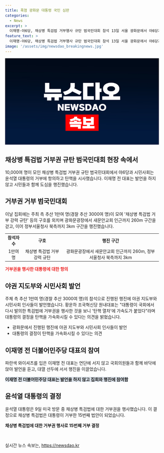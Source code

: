 ```yaml
---
title: 폭염 광화문 대통령 국민 심판
categories:
  - News
excerpt: >
  이재명·야6당, 채상병 특검법 거부행사 규탄 범국민대회 참석 13일 서울 광화문에서 야6당과 시민들이 채상병 특검법 거부행사를 규탄하는 범국민대회를 열었다. 야당은 윤석열 대통령에 대한 탄핵 추진을 시사하는 발언을 했고 이재명 전 대표도 함께 참석했다. 주최 측은 이어 촛불문화제를 예고했다. 윤 대통령은 지난 9일 거부행사를 진행한 것으로 알려졌다.
feature_text: >
  이재명·야6당, 채상병 특검법 거부행사 규탄 범국민대회 참석 13일 서울 광화문에서 야6당과 시민들이 채상병 특검법 거부행사를 규탄하는 범국민대회를 열었다. 야당은 윤석열 대통령에 대한 탄핵 추진을 시사하는 발언을 했고 이재명 전 대표도 함께 참석했다. 주최 측은 이어 촛불문화제를 예고했다. 윤 대통령은 지난 9일 거부행사를 진행한 것으로 알려졌다.
image: '/assets/img/newsdao_breakingnews.jpg'
---
```


<p><img src="/assets/img/newsdao_breakingnews.jpg" alt="bookingtag 속보" /></p>

<h2>채상병 특검법 거부권 규탄 범국민대회 현장 속에서</h2>

<p data-ke-size="size16">10,000여 명이 모인 채상병 특검법 거부권 규탄 범국민대회에서 야6당과 시민사회는 윤석열 대통령의 거부에 항의하고 탄핵을 시사했습니다. 이재명 전 대표는 발언을 하지 않고 시민들과 함께 도심을 행진했습니다.</p>

<h2 data-ke-size="size26">거부권 거부 범국민대회</h2>

<p data-ke-size="size16">이날 집회에는 주최 측 추산 1만여 명(경찰 추산 3000여 명)이 모여 '채상병 특검법 거부 강력 규탄' 등의 구호를 외치며 광화문광장에서 새문안교회 인근까지 260m 구간을 걷고, 이어 정부서울청사 북측까지 3km 구간을 행진했습니다.</p>

<table style="width: 100%;">
<tbody>
<tr>
<td style="text-align: center; height: 17px;"><b>참석자 수</b></td>
<td style="text-align: center; height: 17px;"><b>구호</b></td>
<td style="text-align: center; height: 17px;"><b>행진 구간</b></td>
</tr>
<tr>
<td style="text-align: center; height: 17px;">1만여 명</td>
<td style="text-align: center; height: 17px;">채상병 특검법 거부 강력 규탄</td>
<td style="text-align: center; height: 17px;">광화문광장에서 새문안교회 인근까지 260m, 정부서울청사 북측까지 3km</td>
</tr>
</tbody>
</table>

<p><b><span style="color: #ee2323;">거부권을 행사한 대통령에 대한 항의</span></b></p>

<h2 data-ke-size="size26">야권 지도부와 시민사회 발언</h2>

<p data-ke-size="size16">주체 측 추산 1만여 명(경찰 추산 3000여 명)의 참석으로 진행된 행진에 야권 지도부와 시민사회 인사들이 발언했습니다. 황운하 조국혁신당 원내대표는 "대통령이 국회에서 다시 발의한 특검법에 거부권을 행사한 것을 보니 '탄핵 열차'에 가속도가 붙었다"라며 대통령의 결정을 탄핵을 가속화시킬 수 있다는 의견을 밝혔습니다.</p>

<ul>
<li>광화문에서 진행된 행진에 야권 지도부와 시민사회 인사들이 발언</li>
<li>대통령의 결정이 탄핵을 가속화시킬 수 있다는 의견</li>
</ul>

<h2 data-ke-size="size26">이재명 전 더불어민주당 대표의 참여</h2>

<p data-ke-size="size16">파란색 와이셔츠를 입은 이재명 전 대표는 연단에 서지 않고 국회의원들과 함께 바닥에 앉아 발언을 듣고, 대열 선두에 서서 행진을 이끌었습니다.</p>

<p><b><span style="background-color: #21538527;">이재명 전 더불어민주당 대표는 발언을 하지 않고 집회와 행진에 참여함</span></b></p>

<h2 data-ke-size="size26">윤석열 대통령의 결정</h2>

<p data-ke-size="size16">윤석열 대통령은 9일 미국 방문 중 채상병 특검법에 대한 거부권을 행사했습니다. 이 결정으로 채상병 특검법은 대통령이 거부한 15번째 법안이 되었습니다.</p>

<p><b>채상병 특검법에 대한 거부권 행사로 15번째 거부 결정</b></p>

<p data-ke-size="size16">&nbsp;</p>
실시간 뉴스 속보는, <a href="https://newsdao.kr" rel="dofollow">https://newsdao.kr</a>


